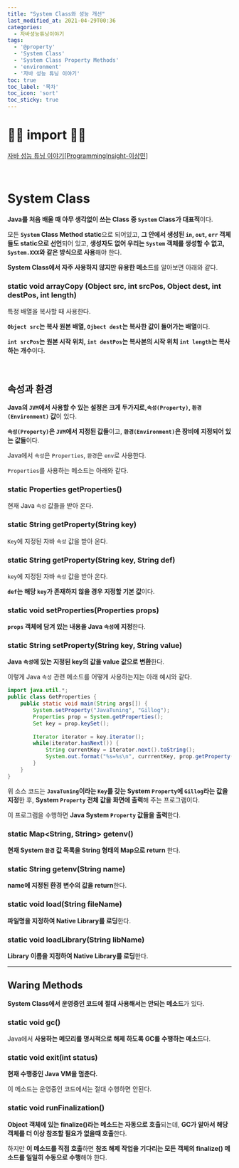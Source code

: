 ```yaml
---
title: "System Class와 성능 개선"
last_modified_at: 2021-04-29T00:36
categories: 
  - 자바성능튜닝이야기
tags: 
  - '@property' 
  - 'System Class' 
  - 'System Class Property Methods' 
  - 'environment' 
  - '자바 성능 튜닝 이야기'
toc: true
toc_label: '목차'
toc_icon: 'sort'
toc_sticky: true
---
```

# 🙆‍♂️ import 🙇‍♂️

[자바 성능 튜닝 이야기[ProgrammingInsight-이상민]](http://www.yes24.com/Product/Goods/11261731)

<br>


# System Class

**Java를 처음 배울 때 아무 생각없이 쓰는 Class 중 `System` Class가 대표적**이다.

모든 **`System` Class Method static**으로 되어있고, **그 안에서 생성된 `in`, `out`, `err` 객체 들도 static으로 선언**되어 있고, **생성자도 없어 우리는 `System` 객체를 생성할 수 없고, `System.XXX`와 같은 방식으로 사용**해야 한다.

**System Class에서 자주 사용하지 않지만 유용한 메소드**를 알아보면 아래와 같다.

### static void arrayCopy (Object src, int srcPos, Object dest, int destPos, int length)

특정 배열을 복사할 때 사용한다.

**`Object src`는 복사 원본 배열, `Ojbect dest`는 복사한 값이 들어가는 배열**이다.

**`int srcPos`는 원본 시작 위치, `int destPos`는 복사본의 시작 위치 `int length`는 복사하는 개수**이다.



<br>

## 속성과 환경


**Java의 `JVM`에서 사용할 수 있는 설정은 크게 두가지로,`속성(Property)`, `환경(Environment)` 값**이 있다.

**`속성(Property)`은 `JVM`에서 지정된 값들**이고, **`환경(Environment)`은 장비에 지정되어 있는 값들**이다.

Java에서 `속성`은 `Properties`, `환경`은 `env`로 사용한다.

`Properties`를 사용하는 메소드는 아래와 같다.





### static Properties getProperties()

현재 Java `속성` 값들을 받아 온다.



### static String getProperty(String key)

`Key`에 지정된 자바 `속성` 값을 받아 온다.



### static String getProperty(String key, String def)

`key`에 지정된 자바 `속성` 값을 받아 온다.

**`def`는 해당 `key`가 존재하지 않을 경우 지정할 기본 값**이다.



### static void setProperties(Properties props)

**`props` 객체에 담겨 있는 내용을 Java `속성`에 지정**한다.



### static String setProperty(String key, String value)

**Java `속성`에 있는 지정된 key의 값을 value 값으로 변환**한다.

이렇게 Java `속성` 관련 메소드를 어떻게 사용하는지는 아래 예시와 같다.

```java
import java.util.*;
public class GetProperties {
	public static void main(String args[]) {
    	System.setProperty("JavaTuning", "Gillog");
        Properties prop = System.getProperties();
        Set key = prop.keySet();
        
        Iterator iterator = key.iterator();
        while(iterator.hasNext()) {
        	String currentKey = iterator.next().toString();
            System.out.format("%s=%s\n", currrentKey, prop.getProperty(currentKey));
        }
    }
}

```

위 소스 코드는 **`JavaTuning`이라는 `Key`를 갖는 System `Property`에 `Gillog`라는 값을 지정**한 후, **System `Property` 전체 값을 화면에 출력**해 주는 프로그램이다.

이 프로그램을 수행하면 **Java System `Property` 값들을 출력**한다.



### static Map<String, String> getenv()

**현재 System `환경` 값 목록을 String 형태의 Map으로 return** 한다.

### static String getenv(String name)

**name에 지정된 환경 변수의 값을 return**한다.


### static void load(String fileName)

**파일명을 지정하여 Native Library를 로딩**한다.

### static void loadLibrary(String libName)

**Library 이름을 지정하여 Native Library를 로딩**한다.


---

## Waring Methods

**System Class에서 운영중인 코드에 절대 사용해서는 안되는 메소드**가 있다.

### static void gc()

Java에서 **사용하는 메모리를 명시적으로 해제 하도록 GC를 수행하는 메소드**다.

### static void exit(int status)

**현재 수행중인 Java VM을 멈춘다.**

이 메소드는 운영중인 코드에서는 절대 수행하면 안된다.

### static void runFinalization()

**Object 객체에 있는 finalize()라는 메소드는 자동으로 호출**되는데, **GC가 알아서 해당 객체를 더 이상 참조할 필요가 없을때 호출**한다.

하지만 **이 메소드를 직접 호출**하면 **참조 해제 작업을 기다리는 모든 객체의 finalize() 메소드를 일일히 수동으로 수행**해야 한다.
